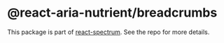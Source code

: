 # @react-aria-nutrient/breadcrumbs

This package is part of [react-spectrum](https://github.com/adobe/react-spectrum). See the repo for more details.
